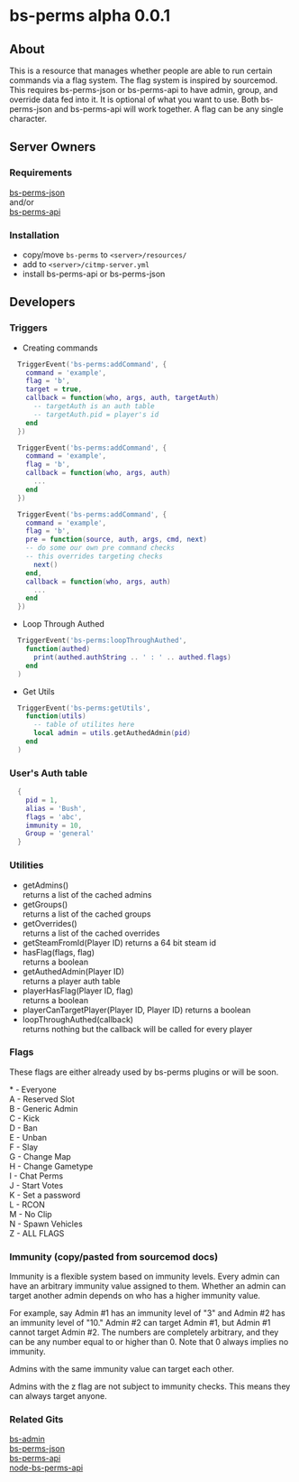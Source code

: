 # bs-perms alpha 0.0.1

## About  
This is a resource that manages whether people are able to run certain commands via a flag system.  The flag system is inspired by sourcemod.  This requires bs-perms-json or bs-perms-api to have admin, group, and override data fed into it.  It is optional of what you want to use.  Both bs-perms-json and bs-perms-api will work together.  A flag can be any single character.  

## Server Owners

### Requirements
[bs-perms-json](https://github.com/busheezy/bs-perms-json)  
and/or  
[bs-perms-api](https://github.com/busheezy/bs-perms-api)  

### Installation
 - copy/move ``bs-perms`` to ``<server>/resources/``
 - add to ``<server>/citmp-server.yml``
 - install bs-perms-api or bs-perms-json

## Developers  

### Triggers
- Creating commands
```Lua
  TriggerEvent('bs-perms:addCommand', {
    command = 'example',
    flag = 'b',
    target = true,
    callback = function(who, args, auth, targetAuth)
      -- targetAuth is an auth table
      -- targetAuth.pid = player's id
    end
  })
```
```Lua
  TriggerEvent('bs-perms:addCommand', {
    command = 'example',
    flag = 'b',
    callback = function(who, args, auth)
      ...
    end
  })
```
```Lua
  TriggerEvent('bs-perms:addCommand', {
    command = 'example',
    flag = 'b',
    pre = function(source, auth, args, cmd, next)
    -- do some our own pre command checks
    -- this overrides targeting checks
      next()
    end,
    callback = function(who, args, auth)
      ...
    end
  })
```
- Loop Through Authed
```Lua
  TriggerEvent('bs-perms:loopThroughAuthed',
    function(authed)
      print(authed.authString .. ' : ' .. authed.flags)
    end
  )
```
- Get Utils
```Lua
  TriggerEvent('bs-perms:getUtils',
    function(utils)
      -- table of utilites here
      local admin = utils.getAuthedAdmin(pid)
    end
  )
```

### User's Auth table
```Lua
  {
    pid = 1,
    alias = 'Bush',
    flags = 'abc',
    immunity = 10,
    Group = 'general'
  }
```

### Utilities
- getAdmins()  
returns a list of the cached admins
- getGroups()  
returns a list of the cached groups
- getOverrides()  
returns a list of the cached overrides
- getSteamFromId(Player ID)
returns a 64 bit steam id
- hasFlag(flags, flag)  
returns a boolean
- getAuthedAdmin(Player ID)  
returns a player auth table
- playerHasFlag(Player ID, flag)  
returns a boolean
- playerCanTargetPlayer(Player ID, Player ID)
returns a boolean
- loopThroughAuthed(callback<player auth>)  
returns nothing but the callback will be called for every player

### Flags
These flags are either already used by bs-perms plugins or will be soon.

\* - Everyone  
A - Reserved Slot  
B - Generic Admin  
C - Kick  
D - Ban  
E - Unban  
F - Slay  
G - Change Map  
H - Change Gametype  
I - Chat Perms  
J - Start Votes  
K - Set a password  
L - RCON  
M - No Clip  
N - Spawn Vehicles  
Z - ALL FLAGS

### Immunity (copy/pasted from sourcemod docs)
Immunity is a flexible system based on immunity levels. Every admin can have an arbitrary immunity value assigned to them. Whether an admin can target another admin depends on who has a higher immunity value.

For example, say Admin #1 has an immunity level of "3" and Admin #2 has an immunity level of "10." Admin #2 can target Admin #1, but Admin #1 cannot target Admin #2. The numbers are completely arbitrary, and they can be any number equal to or higher than 0. Note that 0 always implies no immunity.

Admins with the same immunity value can target each other.

Admins with the z flag are not subject to immunity checks. This means they can always target anyone.

### Related Gits
[bs-admin](https://github.com/busheezy/bs-admin)   
[bs-perms-json](https://github.com/busheezy/bs-perms-json)  
[bs-perms-api](https://github.com/busheezy/bs-perms-api)  
[node-bs-perms-api](https://github.com/busheezy/node-bs-perms-api)
